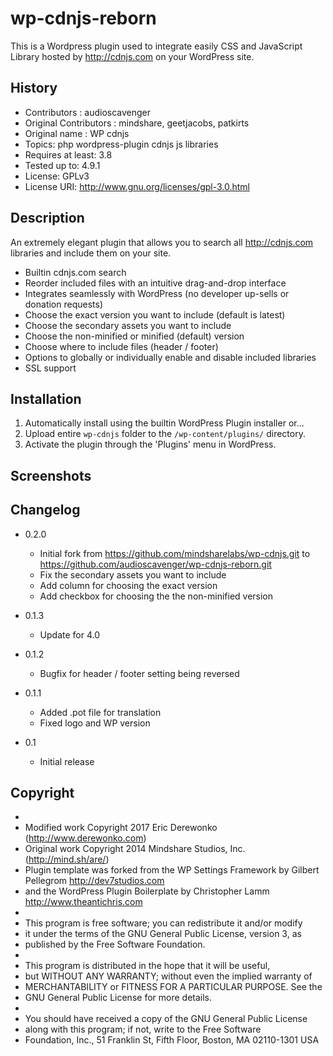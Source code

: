 wp-cdnjs-reborn
===============

This is a Wordpress plugin used to integrate easily CSS and JavaScript Library hosted by http://cdnjs.com on your WordPress site.

History
-------
* Contributors          : audioscavenger
* Original Contributors : mindshare, geetjacobs, patkirts
* Original name         : WP cdnjs
* Topics: php wordpress-plugin cdnjs js libraries 
* Requires at least: 3.8
* Tested up to: 4.9.1
* License: GPLv3
* License URI: http://www.gnu.org/licenses/gpl-3.0.html

Description
-----------
An extremely elegant plugin that allows you to search all http://cdnjs.com libraries and include them on your site.

* Builtin cdnjs.com search
* Reorder included files with an intuitive drag-and-drop interface
* Integrates seamlessly with WordPress (no developer up-sells or donation requests)
* Choose the exact version you want to include (default is latest)
* Choose the secondary assets you want to include
* Choose the non-minified or minified (default) version
* Choose where to include files (header / footer)
* Options to globally or individually enable and disable included libraries
* SSL support

Installation
------------
1. Automatically install using the builtin WordPress Plugin installer
or...
1. Upload entire `wp-cdnjs` folder to the `/wp-content/plugins/` directory.
2. Activate the plugin through the 'Plugins' menu in WordPress.

Screenshots
-----------


Changelog
---------
* 0.2.0
  * Initial fork from https://github.com/mindsharelabs/wp-cdnjs.git to https://github.com/audioscavenger/wp-cdnjs-reborn.git
  * Fix the secondary assets you want to include
  * Add column for choosing the exact version
  * Add checkbox for choosing the the non-minified version

* 0.1.3
  * Update for 4.0

* 0.1.2
  * Bugfix for header / footer setting being reversed

* 0.1.1
  * Added .pot file for translation
  * Fixed logo and WP version

* 0.1
  * Initial release


Copyright
---------
 * 
 * Modified work Copyright 2017 Eric Derewonko (http://www.derewonko.com)
 * Original work Copyright 2014 Mindshare Studios, Inc. (http://mind.sh/are/)
 * Plugin template was forked from the WP Settings Framework by Gilbert Pellegrom http://dev7studios.com
 * and the WordPress Plugin Boilerplate by Christopher Lamm http://www.theantichris.com
 *
 * This program is free software; you can redistribute it and/or modify
 * it under the terms of the GNU General Public License, version 3, as
 * published by the Free Software Foundation.
 *
 * This program is distributed in the hope that it will be useful,
 * but WITHOUT ANY WARRANTY; without even the implied warranty of
 * MERCHANTABILITY or FITNESS FOR A PARTICULAR PURPOSE.  See the
 * GNU General Public License for more details.
 *
 * You should have received a copy of the GNU General Public License
 * along with this program; if not, write to the Free Software
 * Foundation, Inc., 51 Franklin St, Fifth Floor, Boston, MA  02110-1301  USA
